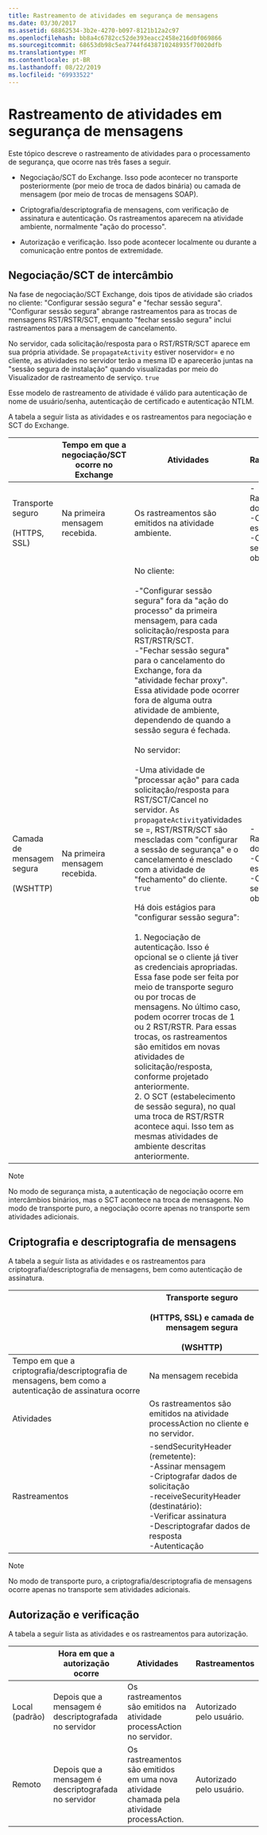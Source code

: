 ```yaml
---
title: Rastreamento de atividades em segurança de mensagens
ms.date: 03/30/2017
ms.assetid: 68862534-3b2e-4270-b097-8121b12a2c97
ms.openlocfilehash: bb8a4c6782cc52de393eacc2458e216d0f069866
ms.sourcegitcommit: 68653db98c5ea7744fd438710248935f70020dfb
ms.translationtype: MT
ms.contentlocale: pt-BR
ms.lasthandoff: 08/22/2019
ms.locfileid: "69933522"
---
```

# <a name="activity-tracing-in-message-security"></a>Rastreamento de atividades em segurança de mensagens
Este tópico descreve o rastreamento de atividades para o processamento de segurança, que ocorre nas três fases a seguir.  
  
- Negociação/SCT do Exchange. Isso pode acontecer no transporte posteriormente (por meio de troca de dados binária) ou camada de mensagem (por meio de trocas de mensagens SOAP).  
  
- Criptografia/descriptografia de mensagens, com verificação de assinatura e autenticação. Os rastreamentos aparecem na atividade ambiente, normalmente "ação do processo".  
  
- Autorização e verificação. Isso pode acontecer localmente ou durante a comunicação entre pontos de extremidade.  
  
## <a name="negotiationsct-exchange"></a>Negociação/SCT de intercâmbio  
 Na fase de negociação/SCT Exchange, dois tipos de atividade são criados no cliente: "Configurar sessão segura" e "fechar sessão segura". "Configurar sessão segura" abrange rastreamentos para as trocas de mensagens RST/RSTR/SCT, enquanto "fechar sessão segura" inclui rastreamentos para a mensagem de cancelamento.  
  
 No servidor, cada solicitação/resposta para o RST/RSTR/SCT aparece em sua própria atividade. Se `propagateActivity` estiver noservidor= e no cliente, as atividades no servidor terão a mesma ID e aparecerão juntas na "sessão segura de instalação" quando visualizadas por meio do Visualizador de rastreamento de serviço. `true`  
  
 Esse modelo de rastreamento de atividade é válido para autenticação de nome de usuário/senha, autenticação de certificado e autenticação NTLM.  
  
 A tabela a seguir lista as atividades e os rastreamentos para negociação e SCT do Exchange.  
  
||Tempo em que a negociação/SCT ocorre no Exchange|Atividades|Rastreamentos|  
|-|-------------------------------------------------|----------------|------------|  
|Transporte seguro<br /><br /> (HTTPS, SSL)|Na primeira mensagem recebida.|Os rastreamentos são emitidos na atividade ambiente.|-Rastreamentos do Exchange<br />-Canal seguro estabelecido<br />-Compartilhe segredos obtidos.|  
|Camada de mensagem segura<br /><br /> (WSHTTP)|Na primeira mensagem recebida.|No cliente:<br /><br /> -"Configurar sessão segura" fora da "ação do processo" da primeira mensagem, para cada solicitação/resposta para RST/RSTR/SCT.<br />-"Fechar sessão segura" para o cancelamento do Exchange, fora da "atividade fechar proxy". Essa atividade pode ocorrer fora de alguma outra atividade de ambiente, dependendo de quando a sessão segura é fechada.<br /><br /> No servidor:<br /><br /> -Uma atividade de "processar ação" para cada solicitação/resposta para RST/SCT/Cancel no servidor. As `propagateActivity`atividades se =, RST/RSTR/SCT são mescladas com "configurar a sessão de segurança" e o cancelamento é mesclado com a atividade de "fechamento" do cliente. `true`<br /><br /> Há dois estágios para "configurar sessão segura":<br /><br /> 1.  Negociação de autenticação. Isso é opcional se o cliente já tiver as credenciais apropriadas. Essa fase pode ser feita por meio de transporte seguro ou por trocas de mensagens. No último caso, podem ocorrer trocas de 1 ou 2 RST/RSTR. Para essas trocas, os rastreamentos são emitidos em novas atividades de solicitação/resposta, conforme projetado anteriormente.<br />2.  O SCT (estabelecimento de sessão segura), no qual uma troca de RST/RSTR acontece aqui. Isso tem as mesmas atividades de ambiente descritas anteriormente.|-Rastreamentos do Exchange<br />-Canal seguro estabelecido<br />-Compartilhe segredos obtidos.|  
  
> [!NOTE]
> No modo de segurança mista, a autenticação de negociação ocorre em intercâmbios binários, mas o SCT acontece na troca de mensagens. No modo de transporte puro, a negociação ocorre apenas no transporte sem atividades adicionais.  
  
## <a name="message-encryption-and-decryption"></a>Criptografia e descriptografia de mensagens  
 A tabela a seguir lista as atividades e os rastreamentos para criptografia/descriptografia de mensagens, bem como autenticação de assinatura.  
  
||Transporte seguro<br /><br /> (HTTPS, SSL) e camada de mensagem segura<br /><br /> (WSHTTP)|  
|-|---------------------------------------------------------------------------------|  
|Tempo em que a criptografia/descriptografia de mensagens, bem como a autenticação de assinatura ocorre|Na mensagem recebida|  
|Atividades|Os rastreamentos são emitidos na atividade processAction no cliente e no servidor.|  
|Rastreamentos|-sendSecurityHeader (remetente):<br />-Assinar mensagem<br />-Criptografar dados de solicitação<br />-receiveSecurityHeader (destinatário):<br />-Verificar assinatura<br />-Descriptografar dados de resposta<br />-Autenticação|  
  
> [!NOTE]
> No modo de transporte puro, a criptografia/descriptografia de mensagens ocorre apenas no transporte sem atividades adicionais.  
  
## <a name="authorization-and-verification"></a>Autorização e verificação  
 A tabela a seguir lista as atividades e os rastreamentos para autorização.  
  
||Hora em que a autorização ocorre|Atividades|Rastreamentos|  
|-|-------------------------------------|----------------|------------|  
|Local (padrão)|Depois que a mensagem é descriptografada no servidor|Os rastreamentos são emitidos na atividade processAction no servidor.|Autorizado pelo usuário.|  
|Remoto|Depois que a mensagem é descriptografada no servidor|Os rastreamentos são emitidos em uma nova atividade chamada pela atividade processAction.|Autorizado pelo usuário.|
